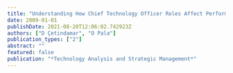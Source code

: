 ```yaml
---
title: "Understanding How Chief Technology Officer Roles Affect Performance"
date: 2009-01-01
publishDate: 2021-08-20T12:06:02.742923Z
authors: ["D Çetindamar", "O Pala"]
publication_types: ["2"]
abstract: ""
featured: false
publication: "*Technology Analysis and Strategic Management*"
---
```


